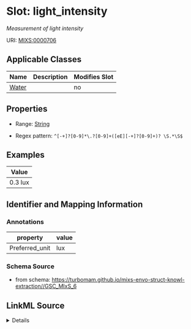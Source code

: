 # Slot: light_intensity


_Measurement of light intensity_



URI: [MIXS:0000706](https://w3id.org/mixs/0000706)



<!-- no inheritance hierarchy -->




## Applicable Classes

| Name | Description | Modifies Slot |
| --- | --- | --- |
[Water](Water.md) |  |  no  |







## Properties

* Range: [String](String.md)

* Regex pattern: `^[-+]?[0-9]*\.?[0-9]+([eE][-+]?[0-9]+)? \S.*\S$`






## Examples

| Value |
| --- |
| 0.3 lux |

## Identifier and Mapping Information





### Annotations

| property | value |
| --- | --- |
| Preferred_unit | lux |



### Schema Source


* from schema: https://turbomam.github.io/mixs-envo-struct-knowl-extraction//GSC_MIxS_6




## LinkML Source

<details>
```yaml
name: light_intensity
annotations:
  Preferred_unit:
    tag: Preferred_unit
    value: lux
description: Measurement of light intensity
title: light intensity
notes:
- intensity
- light
examples:
- value: 0.3 lux
from_schema: https://turbomam.github.io/mixs-envo-struct-knowl-extraction//GSC_MIxS_6
rank: 1000
slot_uri: MIXS:0000706
multivalued: false
alias: light_intensity
domain_of:
- Water
range: string
required: false
recommended: false
pattern: ^[-+]?[0-9]*\.?[0-9]+([eE][-+]?[0-9]+)? \S.*\S$

```
</details>